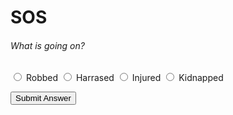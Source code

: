 # SOS
  <body>
  <h6>What is going on?</h6>
  <form >
<input type="radio" name="choice" value="Robbed"> Robbed
<input type="radio" name="choice" value="Harrased"> Harrased
<input type="radio" name="choice" value="Injured"> Injured
<input type="radio" name="choice" value="Kidnapped"> Kidnapped
</form>
<button>Submit Answer</button>
  
  
</body>
</html>
               
